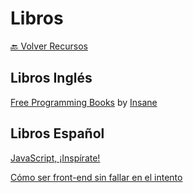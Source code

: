 # Libros

[🔙 Volver Recursos](https://github.com/vanessamarely/recursos-frontend/)

## Libros Inglés

[Free Programming Books](https://www.theinsaneapp.com/2021/01/free-programming-books.html) by [Insane](https://www.theinsaneapp.com/)

## Libros Español

[JavaScript, ¡Inspírate!](https://leanpub.com/javascript-inspirate)

[Cómo ser front-end sin fallar en el intento](https://www.amazon.com/C%C3%B3mo-ser-front-end-fallar-intento-ebook/dp/B08GL1ZZCQ)
